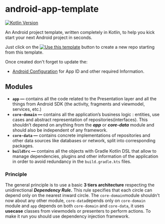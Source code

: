 # android-app-template

[![Kotlin Version](https://img.shields.io/badge/kotlin-1.5-blue.svg)](http://kotlinlang.org/)

An Android project template, written completely in Kotlin, to help you kick start your next Android project in seconds.

Just click on the  [![Use this template](https://camo.githubusercontent.com/2a7da879baa8087a1b6b8cfbf8a82c29358f7a34e890d272a3053872be6c20a7/68747470733a2f2f696d672e736869656c64732e696f2f62616467652f2d5573652532307468697325323074656d706c6174652d627269676874677265656e)](https://github.com/YvesKalume/android-app-template/generate)  button to create a new repo starting from this template.

Once created don't forget to update the:

-   [Android Configuration](https://github.com/YvesKalume/android-app-template/blob/main/buildSrc/src/main/java/AndroidConfig.kt)  for App ID and other required Information.


## Modules 
-   **`app` —** contains all the code related to the Presentation layer and all the things from Android SDK (the activity, fragments and viewmodel, services, etc.)
-   **`core-domain` —**  contains all the application’s business logic : entities, use cases and abstract representation of repositories(interfaces). This shouldn’t depend on anything from the **_app_** or **_core-data_** module and should also be independent of any framework.
-   **`core-data` —** contains concrete implementations of repositories and other data sources like databases or network, split into corresponding packages.
-   **`buildSrc` —** contains all the objects with Gradle Kotlin DSL that allow to manage dependencies, plugins and other information of the application in order to avoid redundancy in the `build.gradle.kts` files.
### Principle
The general principle is to use a basic **3 tiers architecture** respecting the unidirectional **_Dependency Rule_.** This rule specifies that each circle can depend only on the nearest inward circle.
The `core-domain`module shouldn't now about any other module, `core-data`depends only on `core-domain` module and `app` depends on both `core-domain` and `core-data`, it uses **usecase** classes from viewmodels or presenters to perform actions.
To make it run you should use dependency injection framework.

